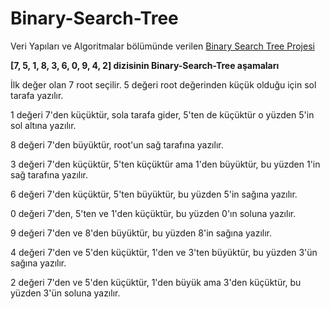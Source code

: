 # Binary-Search-Tree

Veri Yapıları ve Algoritmalar bölümünde verilen [Binary Search Tree Projesi](https://app.patika.dev/courses/veri-yapilari-ve-algoritmalar/binary-search-tree-proje)

**[7, 5, 1, 8, 3, 6, 0, 9, 4, 2] dizisinin Binary-Search-Tree aşamaları**

İlk değer olan 7 root seçilir. 5 değeri root değerinden küçük olduğu için sol tarafa yazılır.

1 değeri 7'den küçüktür, sola tarafa gider, 5'ten de küçüktür o yüzden 5'in sol altına yazılır.

8 değeri 7'den büyüktür, root'un sağ tarafına yazılır.

3 değeri 7'den küçüktür, 5'ten küçüktür ama 1'den büyüktür, bu yüzden 1'in sağ tarafına yazılır.

6 değeri 7'den küçüktür, 5'ten büyüktür, bu yüzden 5'in sağına yazılır.

0 değeri 7'den, 5'ten ve 1'den küçüktür, bu yüzden 0'ın soluna yazılır.

9 değeri 7'den ve 8'den büyüktür, bu yüzden 8'in sağına yazılır.

4 değeri 7'den ve 5'den küçüktür, 1'den ve 3'ten büyüktür, bu yüzden 3'ün sağına yazılır.

2 değeri 7'den ve 5'den küçüktür, 1'den büyük ama 3'den küçüktür, bu yüzden 3'ün soluna yazılır.

